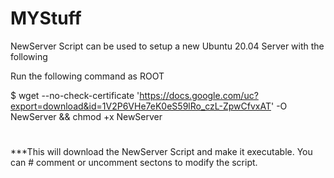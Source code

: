 # MYStuff
NewServer Script can be used to setup a new Ubuntu 20.04 Server with the following

Run the following command as ROOT

$ wget --no-check-certificate 'https://docs.google.com/uc?export=download&id=1V2P6VHe7eK0eS59lRo_czL-ZpwCfvxAT' -O NewServer && chmod +x NewServer
#
***This will download the NewServer Script and make it executable.
You can # comment or uncomment sectons to modify the script.
